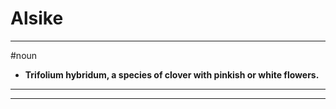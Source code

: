 # Alsike
---
#noun
- **Trifolium hybridum, a species of clover with pinkish or white flowers.**
---
---
